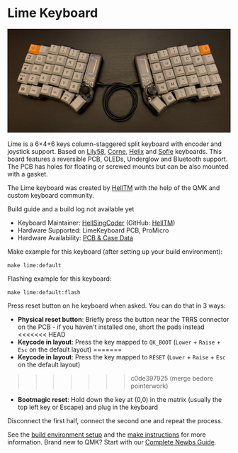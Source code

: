 # Lime Keyboard

![Lime Keyboard](https://github.com/HellSingCoder/LimeKeyboard/blob/main/media/lime_keyboard.jpeg?raw=true)

Lime is a 6×4+6 keys column-staggered split keyboard with encoder and joystick support. Based on [Lily58](https://github.com/kata0510/Lily58), [Corne](https://github.com/foostan/crkbd), [Helix](https://github.com/MakotoKurauchi/helix) and [Sofle](https://github.com/josefadamcik/SofleKeyboard) keyboards. This board features a reversible PCB, OLEDs, Underglow and Bluetooth support. The PCB has holes for floating or screwed mounts but can be also mounted with a gasket.

The Lime keyboard was created by [HellTM](https://github.com/HellSingCoder) with the help of the QMK and custom keyboard community.

Build guide and a build log not available yet

* Keyboard Maintainer: [HellSingCoder](https://www.simonepellegrino.com/) (GitHub: [HellTM](https://github.com/HellSingCoder))
* Hardware Supported: LimeKeyboard PCB, ProMicro  
* Hardware Availability: [PCB & Case Data](https://github.com/HellSingCoder/LimeKeyboard)

Make example for this keyboard (after setting up your build environment):

    make lime:default

Flashing example for this keyboard:

    make lime:default:flash

Press reset button on he keyboard when asked. You can do that in 3 ways:
* **Physical reset button**: Briefly press the button near the TRRS connector on the PCB - if you haven't installed one, short the pads instead
<<<<<<< HEAD
* **Keycode in layout**: Press the key mapped to `QK_BOOT` (`Lower` + `Raise` + `Esc` on the default layout)
=======
* **Keycode in layout**: Press the key mapped to `RESET` (`Lower` + `Raise` + `Esc` on the default layout)
>>>>>>> c0de397925 (merge bedore pointerwork)
* **Bootmagic reset**: Hold down the key at (0,0) in the matrix (usually the top left key or Escape) and plug in the keyboard

Disconnect the first half, connect the second one and repeat the process.

See the [build environment setup](https://docs.qmk.fm/#/getting_started_build_tools) and the [make instructions](https://docs.qmk.fm/#/getting_started_make_guide) for more information. Brand new to QMK? Start with our [Complete Newbs Guide](https://docs.qmk.fm/#/newbs).
